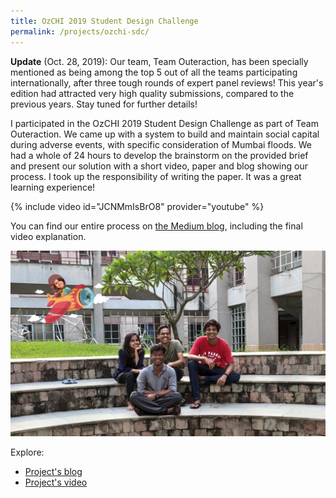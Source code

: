 ```yaml
---
title: OzCHI 2019 Student Design Challenge
permalink: /projects/ozchi-sdc/
---
```


**Update** (Oct. 28,  2019): Our team, Team Outeraction, has been specially mentioned as being among the top 5 out of all the teams participating internationally, after three tough rounds of expert panel reviews! This year's edition had attracted very high quality submissions, compared to the previous years. Stay tuned for further details!

I participated in the OzCHI 2019 Student Design Challenge as part of Team Outeraction. We came up with a system to build and maintain social capital during adverse events, with specific consideration of Mumbai floods. We had a whole of 24 hours to develop the brainstorm on the provided brief and present our solution with a short video, paper and blog showing our process. I took up the responsibility of writing the paper. It was a great learning experience!

{% include video id="JCNMmIsBrO8" provider="youtube" %}

You can find our entire process on [the Medium blog][project-blog], including the final video explanation.



![OzCHI team](/assets/images/ozchi-sdc-team.jpeg)

Explore:
* [Project's blog][project-blog]
* [Project's video][project-video]

[project-blog]: https://medium.com/@outeractiondesigners
[project-video]: https://www.youtube.com/watch?v=JCNMmIsBrO8
